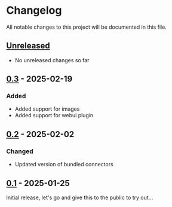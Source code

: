 # Changelog

All notable changes to this project will be documented in this file.

## [Unreleased]
- No unreleased changes so far

## [0.3] - 2025-02-19
### Added
- Added support for images
- Added support for webui plugin

## [0.2] - 2025-02-02
### Changed
- Updated version of bundled connectors

## [0.1] - 2025-01-25
Initial release, let's go and give this to the public to try out...

[unreleased]: https://github.com/tillsteinbach/CarConnectivity-plugin-mqtt/compare/v0.3...HEAD
[0.3]: https://github.com/tillsteinbach/CarConnectivity-plugin-mqtt/releases/tag/v0.3
[0.2]: https://github.com/tillsteinbach/CarConnectivity-plugin-mqtt/releases/tag/v0.2
[0.1]: https://github.com/tillsteinbach/CarConnectivity-plugin-mqtt/releases/tag/v0.1
